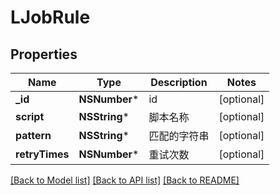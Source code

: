 # LJobRule

## Properties
Name | Type | Description | Notes
------------ | ------------- | ------------- | -------------
**_id** | **NSNumber*** | id | [optional] 
**script** | **NSString*** | 脚本名称 | [optional] 
**pattern** | **NSString*** | 匹配的字符串 | [optional] 
**retryTimes** | **NSNumber*** | 重试次数 | [optional] 

[[Back to Model list]](../README.md#documentation-for-models) [[Back to API list]](../README.md#documentation-for-api-endpoints) [[Back to README]](../README.md)



